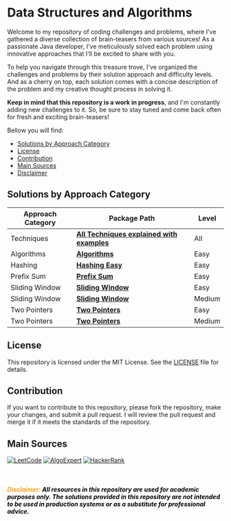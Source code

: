 # Data Structures and Algorithms

Welcome to my repository of coding challenges and problems, where I've gathered a diverse collection of brain-teasers from various sources! 
As a passionate Java developer, I've meticulously solved each problem using innovative approaches that I'll be excited to share with you.

To help you navigate through this treasure trove, I've organized the challenges and problems by their solution approach and difficulty levels. And as a cherry on top, each solution comes with a concise description of the problem and my creative thought process in solving it.

**Keep in mind that this repository is a work in progress**, and I'm constantly adding new challenges to it. So, be sure to stay tuned and come back often for fresh and exciting brain-teasers!

Bellow you will find:
<!-- TOC -->
  * [Solutions by Approach Category](#solutions-by-approach-category)
  * [License](#license)
  * [Contribution](#contribution)
  * [Main Sources](#main-sources)
  * [Disclaimer](#span-stylecolorffa116-disclaimerspan-span-stylecolorblackall-resources-in-this-repository-are-used-for-academic-purposes-only-the-solutions-provided-in-this-repository-are-not-intended-to-be-used-in-production-systems-or-as-a-substitute-for-professional-advice-span)
<!-- TOC -->


## Solutions by Approach Category

| Approach Category | Package Path                                                                                                                                                                                               | Level  |
|-------------------|------------------------------------------------------------------------------------------------------------------------------------------------------------------------------------------------------------|--------|
| Techniques        | [**All Techniques explained with examples**](https://github.com/brunoliveiradev/Data_Structures_and_Algorithms/blob/13d071fe9eb82eec0db72525d21c5570dcaee1eb/src/main/java/dev/brunoliveiradev/techniques) | All    |
| Algorithms        | [**Algorithms**](https://github.com/brunoliveiradev/Data_Structures_and_Algorithms/blob/13d071fe9eb82eec0db72525d21c5570dcaee1eb/src/main/java/dev/brunoliveiradev/easy)                                   | Easy   |
| Hashing           | [**Hashing Easy**](https://github.com/brunoliveiradev/Data_Structures_and_Algorithms/blob/13d071fe9eb82eec0db72525d21c5570dcaee1eb/src/main/java/dev/brunoliveiradev/hashing/easy)                         | Easy   |
| Prefix Sum        | [**Prefix Sum**](https://github.com/brunoliveiradev/Data_Structures_and_Algorithms/blob/13d071fe9eb82eec0db72525d21c5570dcaee1eb/src/main/java/dev/brunoliveiradev/prefixSum/easy)                         | Easy   |
| Sliding Window    | [**Sliding Window**](https://github.com/brunoliveiradev/Data_Structures_and_Algorithms/blob/13d071fe9eb82eec0db72525d21c5570dcaee1eb/src/main/java/dev/brunoliveiradev/slidingWindow/easy)                 | Easy   |
| Sliding Window    | [**Sliding Window**](https://github.com/brunoliveiradev/Data_Structures_and_Algorithms/blob/13d071fe9eb82eec0db72525d21c5570dcaee1eb/src/main/java/dev/brunoliveiradev/slidingWindow/medium)               | Medium |
| Two Pointers      | [**Two Pointers**](https://github.com/brunoliveiradev/Data_Structures_and_Algorithms/blob/13d071fe9eb82eec0db72525d21c5570dcaee1eb/src/main/java/dev/brunoliveiradev/slidingWindow/easy)                   | Easy   |
| Two Pointers      | [**Two Pointers**](https://github.com/brunoliveiradev/Data_Structures_and_Algorithms/blob/13d071fe9eb82eec0db72525d21c5570dcaee1eb/src/main/java/dev/brunoliveiradev/slidingWindow/medium)                 | Medium |


## License

This repository is licensed under the MIT License. See the [LICENSE](LICENSE) file for details.

## Contribution

If you want to contribute to this repository, please fork the repository, make your changes, and submit a pull request. I will review the pull request and merge it if it meets the standards of the repository.


## Main Sources
[![LeetCode](https://img.shields.io/badge/-LeetCode-da8200?style=for-the-badge&logo=LeetCode&logoColor=ffa116&labelColor=black)](https://leetcode.com/brunoliveiradev/) [![AlgoExpert](https://img.shields.io/badge/-AlgoExpert-626ee3?style=for-the-badge&logo=atom&logoColor=brigthwhite&labelColor=black)](https://www.algoexpert.io/data-structures) [![HackerRank](https://img.shields.io/badge/-HackerRank-050c1b?style=for-the-badge&logo=hackerrank&logoColor=brigthwhite&labelColor=black)](https://www.hackerrank.com/brunoliveiradev)

<br>

#### <span style="color:#ffa116">*Disclaimer:</span> <span style="color:black">All resources in this repository are used for academic purposes only. The solutions provided in this repository are not intended to be used in production systems or as a substitute for professional advice.* </span>